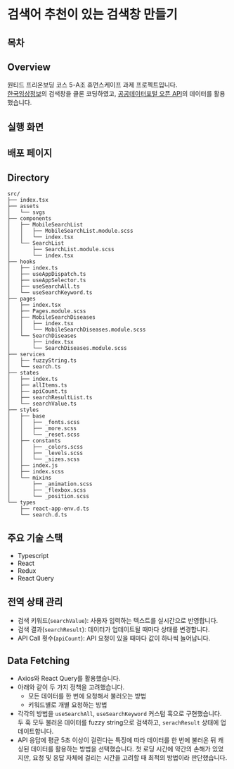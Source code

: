 # 검색어 추천이 있는 검색창 만들기

## 목차

## Overview
원티드 프리온보딩 코스 5-A조 휴먼스케이프 과제 프로젝트입니다. <br />
[한국임상정보](https://clinicaltrialskorea.com/)의 검색창을 클론 코딩하였고, [공공데이터포털 오픈 API](https://www.data.go.kr/data/15001675/openapi.do)의 데이터를 활용했습니다.

## 실행 화면

## 배포 페이지

## Directory
```tree
src/
├── index.tsx
├── assets
│   └── svgs
├── components
│   ├── MobileSearchList
│   │   ├── MobileSearchList.module.scss
│   │   └── index.tsx
│   └── SearchList
│       ├── SearchList.module.scss
│       └── index.tsx
├── hooks
│   ├── index.ts
│   ├── useAppDispatch.ts
│   ├── useAppSelector.ts
│   ├── useSearchAll.ts
│   └── useSearchKeyword.ts
├── pages
│   ├── index.tsx
│   ├── Pages.module.scss
│   ├── MobileSearchDiseases
│   │   ├── index.tsx
│   │   └── MobileSearchDiseases.module.scss
│   └── SearchDiseases
│       ├── index.tsx
│       └── SearchDiseases.module.scss
├── services
│   ├── fuzzyString.ts
│   └── search.ts
├── states
│   ├── index.ts
│   ├── allItems.ts
│   ├── apiCount.ts
│   ├── searchResultList.ts
│   └── searchValue.ts
├── styles
│   ├── base
│   │   ├── _fonts.scss
│   │   ├── _more.scss
│   │   └── _reset.scss
│   ├── constants
│   │   ├── _colors.scss
│   │   ├── _levels.scss
│   │   └── _sizes.scss
│   ├── index.js
│   ├── index.scss
│   └── mixins
│       ├── _animation.scss
│       ├── _flexbox.scss
│       └── _position.scss
└── types
    ├── react-app-env.d.ts
    └── search.d.ts
```

## 주요 기술 스택
* Typescript
* React
* Redux
* React Query

## 전역 상태 관리
* 검색 키워드(`searchValue`): 사용자 입력하는 텍스트를 실시간으로 반영합니다.
* 검색 결과(`searchResult`): 데이터가 업데이트될 때마다 상태를 변경합니다.
* API Call 횟수(`apiCount`): API 요청이 있을 때마다 값이 하나씩 늘어납니다.

## Data Fetching
* Axios와 React Query를 활용했습니다.
* 아래와 같이 두 가지 정책을 고려했습니다.
  * 모든 데이터를 한 번에 요청해서 불러오는 방법
  * 키워드별로 개별 요청하는 방법
* 각각의 방법을 `useSearchAll`, `useSearchKeyword` 커스텀 훅으로 구현했습니다. 두 훅 모두 불러온 데이터를 fuzzy string으로 검색하고, `serachResult` 상태에 업데이트합니다.
* API 응답에 평균 5초 이상이 걸린다는 특징에 따라 데이터를 한 번에 불러온 뒤 캐싱된 데이터를 활용하는 방법을 선택했습니다. 첫 로딩 시간에 약간의 손해가 있었지만, 요청 및 응답 자체에 걸리는 시간을 고려할 때 최적의 방법이라 판단했습니다.
